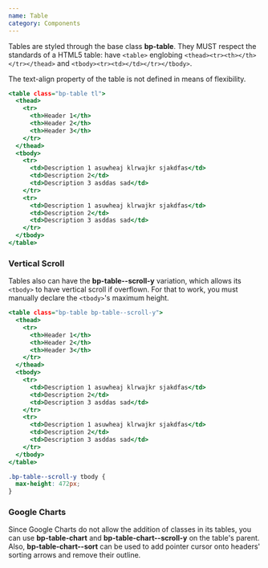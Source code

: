 ```yaml
---
name: Table
category: Components
---
```


Tables are styled through the base class **bp-table**. They MUST respect the standards of a HTML5 table: have `<table>` englobing `<thead><tr><th></th></tr></thead>` and `<tbody><tr><td></td></tr></tbody>`.

The text-align property of the table is not defined in means of flexibility.

```base.html
<table class="bp-table tl">
  <thead>
    <tr>
      <th>Header 1</th>
      <th>Header 2</th>
      <th>Header 3</th>
    </tr>
  </thead>
  <tbody>
    <tr>
      <td>Description 1 asuwheaj klrwajkr sjakdfas</td>
      <td>Description 2</td>
      <td>Description 3 asddas sad</td>
    </tr>
    <tr>
      <td>Description 1 asuwheaj klrwajkr sjakdfas</td>
      <td>Description 2</td>
      <td>Description 3 asddas sad</td>
    </tr>
  </tbody>
</table>
```

<h3>Vertical Scroll</h3>

Tables also can have the **bp-table--scroll-y** variation, which allows its `<tbody>` to have vertical scroll if overflown. For that to work, you must manually declare the `<tbody>`'s maximum height.

```scrolly.html
<table class="bp-table bp-table--scroll-y">
  <thead>
    <tr>
      <th>Header 1</th>
      <th>Header 2</th>
      <th>Header 3</th>
    </tr>
  </thead>
  <tbody>
    <tr>
      <td>Description 1 asuwheaj klrwajkr sjakdfas</td>
      <td>Description 2</td>
      <td>Description 3 asddas sad</td>
    </tr>
    <tr>
      <td>Description 1 asuwheaj klrwajkr sjakdfas</td>
      <td>Description 2</td>
      <td>Description 3 asddas sad</td>
    </tr>
  </tbody>
</table>
```

```scrolly.css hidden
.bp-table--scroll-y tbody {
  max-height: 472px;
}
```

<h3>Google Charts</h3>

Since Google Charts do not allow the addition of classes in its tables, you can use **bp-table-chart** and **bp-table-chart--scroll-y** on the table's parent. Also, **bp-table-chart--sort** can be used to add pointer cursor onto headers' sorting arrows and remove their outline.
